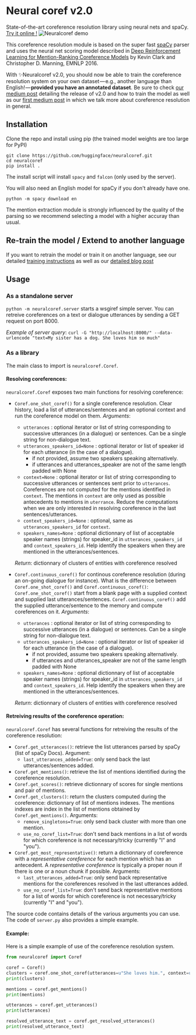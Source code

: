 # Neural coref v2.0

State-of-the-art coreference resolution library using neural nets and spaCy. [Try it online !](https://huggingface.co/coref/)
![Neuralcoref demo](https://huggingface.co/coref/assets/thumbnail-large.png)

This coreference resolution module is based on the super fast [spaCy](https://spacy.io/) parser and uses the neural net scoring model described in [Deep Reinforcement Learning for Mention-Ranking Coreference Models](http://cs.stanford.edu/people/kevclark/resources/clark-manning-emnlp2016-deep.pdf) by Kevin Clark and Christopher D. Manning, EMNLP 2016.

With ✨Neuralcoref v2.0, you should now be able to train  the coreference resolution system on your own dataset — e.g., another language than English! — **provided you have an annotated dataset**. Be sure to check [our medium post](https://medium.com/huggingface/state-of-the-art-neural-coreference-resolution-for-chatbots-3302365dcf30) detailing the release of v2.0 and how to train the model as well as our [first medium post](https://medium.com/huggingface/state-of-the-art-neural-coreference-resolution-for-chatbots-3302365dcf30) in which we talk more about coreference resolution in general.

## Installation
Clone the repo and install using pip (the trained model weights are too large for PyPI)

```
git clone https://github.com/huggingface/neuralcoref.git
cd neuralcoref
pip install .
```

The install script will install `spacy` and `falcon` (only used by the server).

You will also need an English model for spaCy if you don't already have one.
```
python -m spacy download en
```

The mention extraction module is strongly influenced by the quality of the parsing so we recommend selecting a model with a higher accuray than usual.

## Re-train the model / Extend to another language
If you want to retrain the model or train it on another language, see our detailed [training instructions](training.md) as well as our [detailed blog post](https://medium.com/huggingface/)

## Usage
### As a standalone server
`python -m neuralcoref.server` starts a wsgiref simple server.
You can retreive coreferences on a text or dialogue utterances by sending a GET request on port 8000.

*Example of server query*:
`curl -G "http://localhost:8000/" --data-urlencode "text=My sister has a dog. She loves him so much"`

### As a library
The main class to import is `neuralcoref.Coref`.
#### Resolving coreferences:
`neuralcoref.Coref` exposes two main functions for resolving coreference:
- `Coref.one_shot_coref()` for a single coreference resolution. Clear history, load a list of utterances/sentences and an optional context and run the coreference model on them.
        *Arguments*:
    - `utterances` : optional iterator or list of string corresponding to successive utterances (in a dialogue) or sentences. Can be a single string for non-dialogue text.
    - `utterances_speakers_id=None` : optional iterator or list of speaker id for each utterance (in the case of a dialogue).
        - if not provided, assume two speakers speaking alternatively.
        - if utterances and utterances_speaker are not of the same length padded with None
    - `context=None` : optional iterator or list of string corresponding to successive utterances  or sentences sent prior to `utterances`. Coreferences are not computed for the mentions identified in `context`. The mentions in `context` are only used as possible antecedents to mentions in `uterrance`. Reduce the computations when we are only interested in resolving coreference in the last sentences/utterances.
    - `context_speakers_id=None` : optional, same as `utterances_speakers_id` for `context`. 
    - `speakers_names=None` : optional dictionnary of list of acceptable speaker names (strings) for speaker_id in `utterances_speakers_id` and `context_speakers_id`. Help identify the speakers when they are mentioned in the utterances/sentences.

    *Return*: dictionnary of clusters of entities with coreference resolved
- `Coref.continuous_coref()` for continous coreference resolution (during an on-going dialogue for instance). What is the difference between `Coref.one_shot_coref()` and `Coref.continuous_coref()`: `Coref.one_shot_coref()` start from a blank page with a supplied context and supplied last utterances/sentences. `Coref.continuous_coref()` add the supplied utterance/sentence to the memory and compute coreferences on it.
        *Arguments*:
    - `utterances` : optional iterator or list of string corresponding to successive utterances (in a dialogue) or sentences. Can be a single string for non-dialogue text.
    - `utterances_speakers_id=None` : optional iterator or list of speaker id for each utterance (in the case of a dialogue).
        - if not provided, assume two speakers speaking alternatively.
        - if utterances and utterances_speaker are not of the same length padded with None
    - `speakers_names=None` : optional dictionnary of list of acceptable speaker names (strings) for speaker_id in `utterances_speakers_id` and `context_speakers_id`. Help identify the speakers when they are mentioned in the utterances/sentences.

    *Return*: dictionnary of clusters of entities with coreference resolved

#### Retreiving results of the coreference operation:
`neuralcoref.Coref` has several functions for retreiving the results of the coreference resolution:
- `Coref.get_utterances()`: retrieve the list utterances parsed by spaCy (list of spaCy Docs).
    Argument:
    - `last_utterances_added=True`: only send back the last utterances/sentences added.
- `Coref.get_mentions()`: retrieve the list of mentions identified during the coreference resolution.
- `Coref.get_scores()`: retrieve dictionnary of scores for single mentions and pair of mentions.
- `Coref.get_clusters()`: return the clusters computed during the coreference: dictionnary of list of mentions indexes. The mentions indexes are index in the list of mentions obtained by `Coref.get_mentions()`.
    Arguments:
    - `remove_singletons=True`: only send back cluster with more than one mention.
    - `use_no_coref_list=True`: don't send back mentions in a list of words for which coreference is not necessary/tricky (currently "I" and "you").
- `Coref.get_most_representative()`: return a dictionnary of coreference with a *representative coreference* for each mention which has an antecedent. A *representative coreference* is typically a proper noun if there is one or a noun chunk if possible.
    Arguments:
    - `last_utterances_added=True`: only send back representative mentions for the coreferences resolved in the last utterances added.
    - `use_no_coref_list=True`: don't send back representative mentions for a list of words for which coreference is not necessary/tricky (currently "I" and "you").

The source code contains details of the various arguments you can use.
The code of `server.py` also provides a simple example.

#### Example:
Here is a simple example of use of the coreference resolution system.

````python
from neuralcoref import Coref

coref = Coref()
clusters = coref.one_shot_coref(utterances=u"She loves him.", context=u"My sister has a dog.")
print(clusters)

mentions = coref.get_mentions()
print(mentions)

utterances = coref.get_utterances()
print(utterances)

resolved_utterance_text = coref.get_resolved_utterances()
print(resolved_utterance_text)
````
